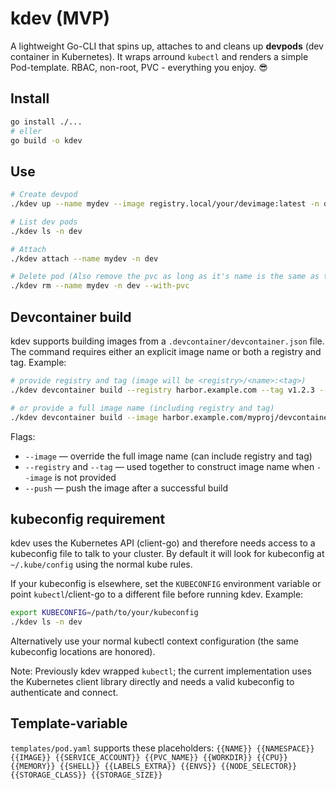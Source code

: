 # kdev (MVP)

A lightweight Go-CLI that spins up, attaches to and cleans up **devpods** (dev container in Kubernetes).
It wraps arround `kubectl` and renders a simple Pod-template. RBAC, non-root, PVC - everything you enjoy. 😎

## Install
```bash
go install ./...
# eller
go build -o kdev
```

## Use
```bash
# Create devpod
./kdev up --name mydev --image registry.local/your/devimage:latest -n dev --env FOO=bar --cpu 1000m --memory 2Gi

# List dev pods
./kdev ls -n dev

# Attach
./kdev attach --name mydev -n dev

# Delete pod (Also remove the pvc as long as it's name is the same as the pods name)
./kdev rm --name mydev -n dev --with-pvc
```

## Devcontainer build

kdev supports building images from a `.devcontainer/devcontainer.json` file. The command requires either an explicit image name or both a registry and tag. Example:

```bash
# provide registry and tag (image will be <registry>/<name>:<tag>)
./kdev devcontainer build --registry harbor.example.com --tag v1.2.3 --push

# or provide a full image name (including registry and tag)
./kdev devcontainer build --image harbor.example.com/myproj/devcontainer:v1.2.3 --push
```

Flags:
- `--image` — override the full image name (can include registry and tag)
- `--registry` and `--tag` — used together to construct image name when `--image` is not provided
- `--push` — push the image after a successful build


## kubeconfig requirement

kdev uses the Kubernetes API (client-go) and therefore needs access to a kubeconfig file to talk to your cluster. By default it will look for kubeconfig at `~/.kube/config` using the normal kube rules.

If your kubeconfig is elsewhere, set the `KUBECONFIG` environment variable or point `kubectl`/client-go to a different file before running kdev. Example:

```bash
export KUBECONFIG=/path/to/your/kubeconfig
./kdev ls -n dev
```

Alternatively use your normal kubectl context configuration (the same kubeconfig locations are honored).

Note: Previously kdev wrapped `kubectl`; the current implementation uses the Kubernetes client library directly and needs a valid kubeconfig to authenticate and connect.


## Template-variable
`templates/pod.yaml` supports these placeholders:
`{{NAME}} {{NAMESPACE}} {{IMAGE}} {{SERVICE_ACCOUNT}} {{PVC_NAME}} {{WORKDIR}} {{CPU}} {{MEMORY}} {{SHELL}} {{LABELS_EXTRA}} {{ENVS}} {{NODE_SELECTOR}} {{STORAGE_CLASS}} {{STORAGE_SIZE}}`

